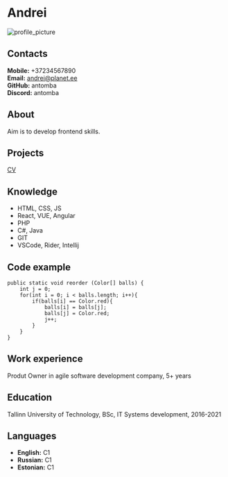 # Andrei

![profile_picture](https://images.freeimages.com/images/large-previews/023/geek-avatar-1632962.jpg "Profile picture")

## Contacts

**Mobile:** +37234567890 \
**Email:** andrei@planet.ee \
**GitHub:** antomba \
**Discord:** antomba

## About

Aim is to develop frontend skills.

## Projects

[CV](https://github.com/antomba/rsschool-cv/blob/gh-pages/cv.md "CV")

## Knowledge

- HTML, CSS, JS
- React, VUE, Angular
- PHP
- C#, Java
- GIT
- VSCode, Rider, Intellij

## Code example

```
public static void reorder (Color[] balls) {
    int j = 0;
    for(int i = 0; i < balls.length; i++){
        if(balls[i] == Color.red){
            balls[i] = balls[j];
            balls[j] = Color.red;
            j++;
        }
    }
}
```

## Work experience

Produt Owner in agile software development company, 5+ years

## Education

Tallinn University of Technology, BSc, IT Systems development, 2016-2021

## Languages

- **English:** C1
- **Russian:** C1
- **Estonian:** C1
